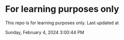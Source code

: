 # For learning purposes only
This repo is for learning purposes only.
Last updated at

Sunday, February 4, 2024 3:00:44 PM

